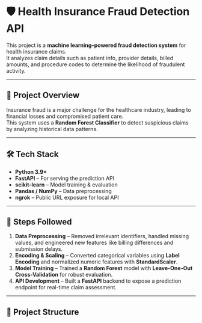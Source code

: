 # 🛡️ Health Insurance Fraud Detection API

This project is a **machine learning–powered fraud detection system** for health insurance claims.  
It analyzes claim details such as patient info, provider details, billed amounts, and procedure codes to determine the likelihood of fraudulent activity.

---

## 📌 Project Overview
Insurance fraud is a major challenge for the healthcare industry, leading to financial losses and compromised patient care.  
This system uses a **Random Forest Classifier** to detect suspicious claims by analyzing historical data patterns.

---

## 🛠 Tech Stack
- **Python 3.9+**
- **FastAPI** – For serving the prediction API
- **scikit-learn** – Model training & evaluation
- **Pandas / NumPy** – Data preprocessing
- **ngrok** – Public URL exposure for local API

---

## 🚀 Steps Followed
1. **Data Preprocessing** – Removed irrelevant identifiers, handled missing values, and engineered new features like billing differences and submission delays.  
2. **Encoding & Scaling** – Converted categorical variables using **Label Encoding** and normalized numeric features with **StandardScaler**.  
3. **Model Training** – Trained a **Random Forest** model with **Leave-One-Out Cross-Validation** for robust evaluation.  
4. **API Development** – Built a **FastAPI** backend to expose a prediction endpoint for real-time claim assessment.

---

## 📂 Project Structure
